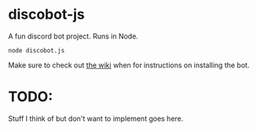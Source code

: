 # discobot-js
A fun discord bot project. Runs in Node.

```node discobot.js```

Make sure to check out [the wiki](https://github.com/MacDeth/discobot-js/wiki/Setup)  when for instructions on installing the bot. 

# TODO:
Stuff I think of but don't want to implement goes here.
